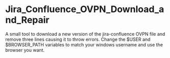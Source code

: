 # Jira_Confluence_OVPN_Download_and_Repair
A small tool to download a new version of the jira-confluence OVPN file and remove three lines causing it to throw errors. Change the $USER and $BROWSER_PATH variables to match your windows username and use the browser you want.
